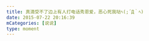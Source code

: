```yaml
---
title: 真滴受不了边上有人打电话秀恩爱，恶心死我哒ﾍ(;´Д｀ﾍ)
date: 2015-07-22 20:16:39
mCategories: [说说]
type: moment
---
```


